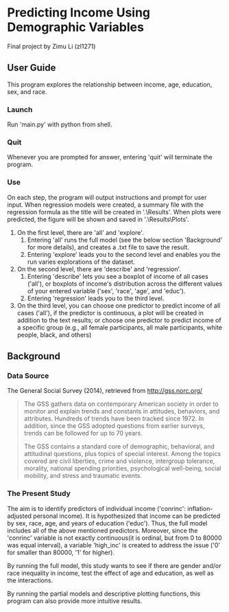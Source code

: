 # Predicting Income Using Demographic Variables

Final project by Zimu Li (zl1271)

## User Guide

This program explores the relationship between income, age, education, sex, and race.

### Launch

Run 'main.py' with python from shell.

### Quit

Whenever you are prompted for answer, entering 'quit' will terminate the program.
### Use

On each step, the program will output instructions and prompt for user input. When regression models were created, a summary file with the regression formula as the title will be created in '.\Results'. When plots were predicted, the figure will be shown and saved in '.\Results\Plots'. 

1. On the first level, there are 'all' and 'explore'.
   1. Entering 'all' runs the full model (see the below section 'Background' for more details), and creates a .txt file to save the result.
   2. Entering 'explore' leads you to the second level and enables you the run varies explorations of the dataset.
2. On the second level, there are 'describe' and 'regression'.
   1. Entering 'describe' lets you see a boxplot of income of all cases ('all'), or boxplots of income's distribution across the different values of your entered variable ('sex', 'race', 'age', and 'educ').
   2. Entering 'regression' leads you to the third level.
3. On the third level, you can choose one predictor to predict income of all cases ('all'), if the predictor is continuous, a plot will be created in addition to the text results; or choose one predictor to predict income of a specific group (e.g., all female participants, all male participants, white people, black, and others)

## Background

### Data Source

The General Social Survey (2014), retrieved from http://gss.norc.org/

> The GSS gathers data on contemporary American society in order to monitor and explain trends and constants in attitudes, behaviors, and attributes. Hundreds of trends have been tracked since 1972. In addition, since the GSS adopted questions from earlier surveys, trends can be followed for up to 70 years.
>
> The GSS contains a standard core of demographic, behavioral, and attitudinal questions, plus topics of special interest. Among the topics covered are civil liberties, crime and violence, intergroup tolerance, morality, national spending priorities, psychological well-being, social mobility, and stress and traumatic events.

### The Present Study 

The aim is to identify predictors of individual income ('conrinc': inflation-adjusted personal income). It is hypothesized that income can be predicted by sex, race, age, and years of education ('educ'). Thus, the full model includes all of the above mentioned predictors. Moreover, since the 'conrinc' variable is not exactly continuous(it is ordinal, but from 0 to 80000 was equal interval), a variable 'high_inc' is created to address the issue ('0' for smaller than 80000, '1' for higher). 

By running the full model,  this study wants to see if there are gender and/or race inequality in income, test the effect of age and education, as well as the interactions.

By running the partial models and descriptive plotting functions, this program can also provide more intuitive results. 






